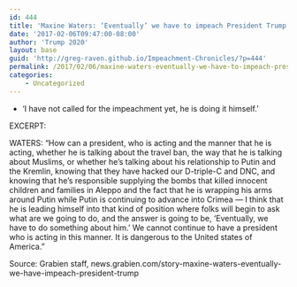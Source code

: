 ```yaml
---
id: 444
title: 'Maxine Waters: ‘Eventually’ we have to impeach President Trump'
date: '2017-02-06T09:47:00-08:00'
author: 'Trump 2020'
layout: base
guid: 'http://greg-raven.github.io/Impeachment-Chronicles/?p=444'
permalink: /2017/02/06/maxine-waters-eventually-we-have-to-impeach-president-trump/
categories:
    - Uncategorized
---
```


- ‘I have not called for the impeachment yet, he is doing it himself.’

EXCERPT:

WATERS: “How can a president, who is acting and the manner that he is acting, whether he is talking about the travel ban, the way that he is talking about Muslims, or whether he’s talking about his relationship to Putin and the Kremlin, knowing that they have hacked our D-triple-C and DNC, and knowing that he’s responsible supplying the bombs that killed innocent children and families in Aleppo and the fact that he is wrapping his arms around Putin while Putin is continuing to advance into Crimea — I think that he is leading himself into that kind of position where folks will begin to ask what are we going to do, and the answer is going to be, ‘Eventually, we have to do something about him.’ We cannot continue to have a president who is acting in this manner. It is dangerous to the United states of America.”

Source: Grabien staff, news.grabien.com/story-maxine-waters-eventually-we-have-impeach-president-trump